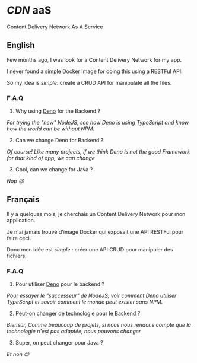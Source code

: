 # _CDN_ aaS
Content Delivery Network As A Service

## English

Few months ago, I was look for a Content Delivery Network for my app.

I never found a simple Docker Image for doing this using a RESTFul API.

So my idea is *simple*: create a CRUD API for manipulate all the files.

### F.A.Q
1. Why using [Deno](https://deno.land/) for the Backend ?

_For trying the "new" NodeJS, see how Deno is using TypeScript and know how the world can be without NPM._

2. Can we change Deno for Backend ?

_Of course! Like many projects, if we think Deno is not the good Framework for that kind of app, we can change_
    
3. Cool, can we change for Java ?
 
_Nop :wink:_


## Français

Il y a quelques mois, je cherchais un Content Delivery Network pour mon application.

Je n'ai jamais trouvé d'image Docker qui exposait une API RESTFul pour faire ceci.

Donc mon idée est *simple* : créer une API CRUD pour manipuler des fichiers.

### F.A.Q
1. Pour utiliser [Deno](https://deno.land/) pour le backend ?

_Pour essayer le "successeur" de NodeJS, voir comment Deno utiliser TypeScript et savoir comment le monde peut exister sans NPM._

2. Peut-on changer de technologie pour le Backend ?

_Biensûr, Comme beaucoup de projets, si nous nous rendons compte que la technologie n'est pas adaptée, nous pouvons changer_

3. Super, on peut changer pour Java ?

_Et non :wink:_

